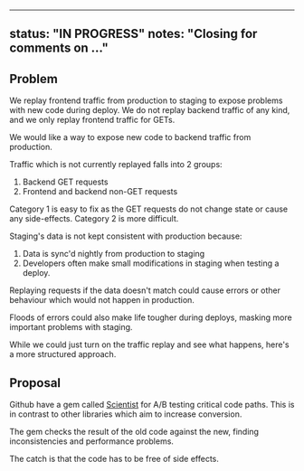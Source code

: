 &nbsp;

&nbsp;

---
status: "IN PROGRESS"
notes: "Closing for comments on ..."
---

## Problem

We replay frontend traffic from production to staging to expose problems with new code during deploy. We do not replay backend traffic of any kind, and we only replay frontend traffic for GETs.

We would like a way to expose new code to backend traffic from production.

Traffic which is not currently replayed falls into 2 groups:

1. Backend GET requests
2. Frontend and backend non-GET requests

Category 1 is easy to fix as the GET requests do not change state or cause any side-effects. Category 2 is more difficult.

Staging's data is not kept consistent with production because:

1. Data is sync'd nightly from production to staging
2. Developers often make small modifications in staging when testing a deploy.

Replaying requests if the data doesn't match could cause errors or other behaviour which would not happen in production.

Floods of errors could also make life tougher during deploys, masking more important problems with staging.

While we could just turn on the traffic replay and see what happens, here's a more structured approach.

## Proposal

Github have a gem called&nbsp;[Scientist](https://github.com/github/scientist)&nbsp;for A/B testing critical code paths. This is in contrast to other libraries which aim to increase conversion.

The gem checks the result of the old code against the new, finding inconsistencies and performance problems.

The catch is that the code has to be free of side effects.

&nbsp;

&nbsp;

&nbsp;

&nbsp;

&nbsp;

&nbsp;

